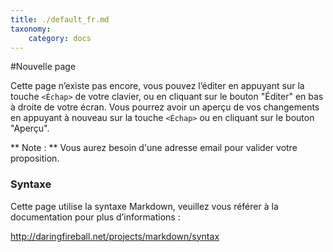 ```yaml
---
title: ./default_fr.md
taxonomy:
    category: docs
---
```

#Nouvelle page

Cette page n’existe pas encore, vous pouvez l’éditer en appuyant sur la touche ```<Échap>``` de votre clavier, ou en cliquant sur le bouton "Éditer" en bas à droite de votre écran. Vous pourrez avoir un aperçu de vos changements en appuyant à nouveau sur la touche ```<Échap>``` ou en cliquant sur le bouton "Aperçu".

** Note : ** Vous aurez besoin d'une adresse email pour valider votre proposition.


### Syntaxe
Cette page utilise la syntaxe Markdown, veuillez vous référer à la documentation pour plus d’informations :

http://daringfireball.net/projects/markdown/syntax
